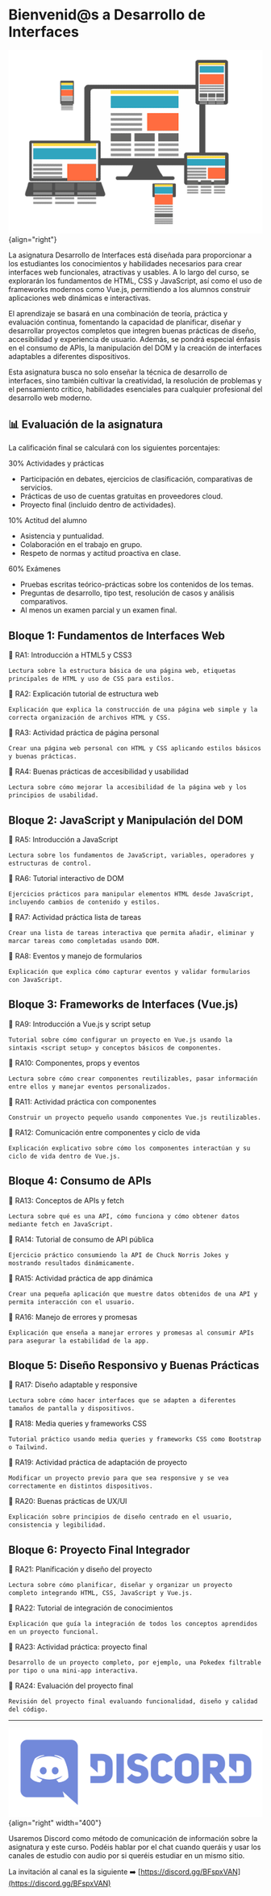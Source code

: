 # Bienvenid@s a Desarrollo de Interfaces

![Discord Logo](assets/intro2.png){align="right"}

La asignatura Desarrollo de Interfaces está diseñada para proporcionar a los estudiantes los conocimientos y habilidades necesarios para crear interfaces web funcionales, atractivas y usables. A lo largo del curso, se explorarán los fundamentos de HTML, CSS y JavaScript, así como el uso de frameworks modernos como Vue.js, permitiendo a los alumnos construir aplicaciones web dinámicas e interactivas.

El aprendizaje se basará en una combinación de teoría, práctica y evaluación continua, fomentando la capacidad de planificar, diseñar y desarrollar proyectos completos que integren buenas prácticas de diseño, accesibilidad y experiencia de usuario. Además, se pondrá especial énfasis en el consumo de APIs, la manipulación del DOM y la creación de interfaces adaptables a diferentes dispositivos.

Esta asignatura busca no solo enseñar la técnica de desarrollo de interfaces, sino también cultivar la creatividad, la resolución de problemas y el pensamiento crítico, habilidades esenciales para cualquier profesional del desarrollo web moderno.

## 📊 Evaluación de la asignatura
La calificación final se calculará con los siguientes porcentajes:

30% Actividades y prácticas

- Participación en debates, ejercicios de clasificación, comparativas de servicios.
- Prácticas de uso de cuentas gratuitas en proveedores cloud.
- Proyecto final (incluido dentro de actividades).

10% Actitud del alumno

- Asistencia y puntualidad.
- Colaboración en el trabajo en grupo.
- Respeto de normas y actitud proactiva en clase.

60% Exámenes

- Pruebas escritas teórico-prácticas sobre los contenidos de los temas.
- Preguntas de desarrollo, tipo test, resolución de casos y análisis comparativos.
- Al menos un examen parcial y un examen final.

## Bloque 1: Fundamentos de Interfaces Web

🔺 RA1: Introducción a HTML5 y CSS3
    
    Lectura sobre la estructura básica de una página web, etiquetas principales de HTML y uso de CSS para estilos.

🔺 RA2: Explicación tutorial de estructura web
    
    Explicación que explica la construcción de una página web simple y la correcta organización de archivos HTML y CSS.

🔺 RA3: Actividad práctica de página personal
    
    Crear una página web personal con HTML y CSS aplicando estilos básicos y buenas prácticas.

🔺 RA4: Buenas prácticas de accesibilidad y usabilidad
    
    Lectura sobre cómo mejorar la accesibilidad de la página web y los principios de usabilidad.

## Bloque 2: JavaScript y Manipulación del DOM

🔺 RA5: Introducción a JavaScript
    
    Lectura sobre los fundamentos de JavaScript, variables, operadores y estructuras de control.

🔺 RA6: Tutorial interactivo de DOM
    
    Ejercicios prácticos para manipular elementos HTML desde JavaScript, incluyendo cambios de contenido y estilos.

🔺 RA7: Actividad práctica lista de tareas
    
    Crear una lista de tareas interactiva que permita añadir, eliminar y marcar tareas como completadas usando DOM.

🔺 RA8: Eventos y manejo de formularios
    
    Explicación que explica cómo capturar eventos y validar formularios con JavaScript.

## Bloque 3: Frameworks de Interfaces (Vue.js)

🔺 RA9: Introducción a Vue.js y script setup

    Tutorial sobre cómo configurar un proyecto en Vue.js usando la sintaxis <script setup> y conceptos básicos de componentes.

🔺 RA10: Componentes, props y eventos

    Lectura sobre cómo crear componentes reutilizables, pasar información entre ellos y manejar eventos personalizados.

🔺 RA11: Actividad práctica con componentes

    Construir un proyecto pequeño usando componentes Vue.js reutilizables.

🔺 RA12: Comunicación entre componentes y ciclo de vida

    Explicación explicativo sobre cómo los componentes interactúan y su ciclo de vida dentro de Vue.js.

## Bloque 4: Consumo de APIs

🔺 RA13: Conceptos de APIs y fetch

    Lectura sobre qué es una API, cómo funciona y cómo obtener datos mediante fetch en JavaScript.

🔺 RA14: Tutorial de consumo de API pública

    Ejercicio práctico consumiendo la API de Chuck Norris Jokes y mostrando resultados dinámicamente.

🔺 RA15: Actividad práctica de app dinámica

    Crear una pequeña aplicación que muestre datos obtenidos de una API y permita interacción con el usuario.

🔺 RA16: Manejo de errores y promesas

    Explicación que enseña a manejar errores y promesas al consumir APIs para asegurar la estabilidad de la app.

## Bloque 5: Diseño Responsivo y Buenas Prácticas

🔺 RA17: Diseño adaptable y responsive

    Lectura sobre cómo hacer interfaces que se adapten a diferentes tamaños de pantalla y dispositivos.

🔺 RA18: Media queries y frameworks CSS

    Tutorial práctico usando media queries y frameworks CSS como Bootstrap o Tailwind.

🔺 RA19: Actividad práctica de adaptación de proyecto

    Modificar un proyecto previo para que sea responsive y se vea correctamente en distintos dispositivos.

🔺 RA20: Buenas prácticas de UX/UI

    Explicación sobre principios de diseño centrado en el usuario, consistencia y legibilidad.

## Bloque 6: Proyecto Final Integrador

🔺 RA21: Planificación y diseño del proyecto

    Lectura sobre cómo planificar, diseñar y organizar un proyecto completo integrando HTML, CSS, JavaScript y Vue.js.

🔺 RA22: Tutorial de integración de conocimientos

    Explicación que guía la integración de todos los conceptos aprendidos en un proyecto funcional.

🔺 RA23: Actividad práctica: proyecto final

    Desarrollo de un proyecto completo, por ejemplo, una Pokedex filtrable por tipo o una mini-app interactiva.

🔺 RA24: Evaluación del proyecto final

    Revisión del proyecto final evaluando funcionalidad, diseño y calidad del código.

---

![Discord Logo](assets/discord.png){align="right" width="400"}

Usaremos Discord como método de comunicación de información sobre la asignatura y este curso. Podéis hablar por el chat cuando queráis y usar los canales de estudio con audio por si queréis estudiar en un mismo sitio.

La invitación al canal es la siguiente ➡️ [https://discord.gg/BFspxVAN](https://discord.gg/BFspxVAN)